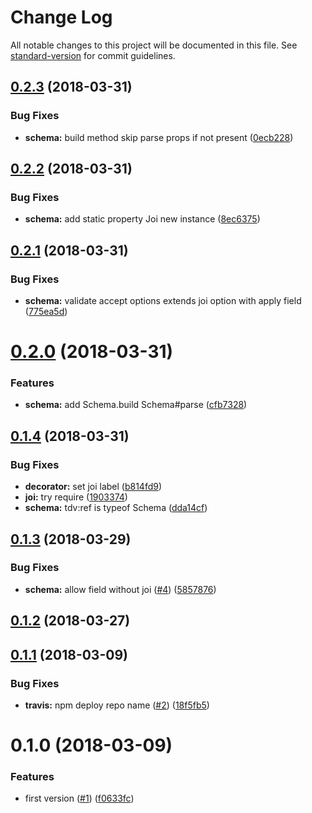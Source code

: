 # Change Log

All notable changes to this project will be documented in this file. See [standard-version](https://github.com/conventional-changelog/standard-version) for commit guidelines.

<a name="0.2.3"></a>
## [0.2.3](https://github.com/vitarn/tdv/compare/v0.2.2...v0.2.3) (2018-03-31)


### Bug Fixes

* **schema:** build method skip parse props if not present ([0ecb228](https://github.com/vitarn/tdv/commit/0ecb228))



<a name="0.2.2"></a>
## [0.2.2](https://github.com/vitarn/tdv/compare/v0.2.1...v0.2.2) (2018-03-31)


### Bug Fixes

* **schema:** add static property Joi new instance ([8ec6375](https://github.com/vitarn/tdv/commit/8ec6375))



<a name="0.2.1"></a>
## [0.2.1](https://github.com/vitarn/tdv/compare/v0.2.0...v0.2.1) (2018-03-31)


### Bug Fixes

* **schema:** validate accept options extends joi option with apply field ([775ea5d](https://github.com/vitarn/tdv/commit/775ea5d))



<a name="0.2.0"></a>
# [0.2.0](https://github.com/vitarn/tdv/compare/v0.1.4...v0.2.0) (2018-03-31)


### Features

* **schema:** add Schema.build Schema#parse ([cfb7328](https://github.com/vitarn/tdv/commit/cfb7328))



<a name="0.1.4"></a>
## [0.1.4](https://github.com/vitarn/tdv/compare/v0.1.3...v0.1.4) (2018-03-31)


### Bug Fixes

* **decorator:** set joi label ([b814fd9](https://github.com/vitarn/tdv/commit/b814fd9))
* **joi:** try require ([1903374](https://github.com/vitarn/tdv/commit/1903374))
* **schema:** tdv:ref is typeof Schema ([dda14cf](https://github.com/vitarn/tdv/commit/dda14cf))



<a name="0.1.3"></a>
## [0.1.3](https://github.com/vitarn/tdv/compare/v0.1.2...v0.1.3) (2018-03-29)


### Bug Fixes

* **schema:** allow field without joi ([#4](https://github.com/vitarn/tdv/issues/4)) ([5857876](https://github.com/vitarn/tdv/commit/5857876))



<a name="0.1.2"></a>
## [0.1.2](https://github.com/vitarn/tdv/compare/v0.1.1...v0.1.2) (2018-03-27)



<a name="0.1.1"></a>
## [0.1.1](https://github.com/vitarn/tdv/compare/v0.1.0...v0.1.1) (2018-03-09)


### Bug Fixes

* **travis:** npm deploy repo name ([#2](https://github.com/vitarn/tdv/issues/2)) ([18f5fb5](https://github.com/vitarn/tdv/commit/18f5fb5))



<a name="0.1.0"></a>
# 0.1.0 (2018-03-09)


### Features

* first version ([#1](https://github.com/vitarn/tdv/issues/1)) ([f0633fc](https://github.com/vitarn/tdv/commit/f0633fc))

